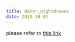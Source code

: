 ```yaml
---
title: Water_nightdreams
date: 2018-10-01
---
```


please refer to [this link](https://alisakobzar.github.io/collaborations/water_nightdreams)
 